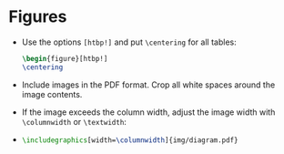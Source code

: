 # Figures

- Use the options `[htbp!]` and put `\centering` for all tables:

  ```latex
  \begin{figure}[htbp!]
  \centering
  ```

- Include images in the PDF format. Crop all white spaces around the image contents.

- If the image exceeds the column width, adjust the image width with `\columnwidth` or `\textwidth`:

- ```latex
  \includegraphics[width=\columnwidth]{img/diagram.pdf}
  ```
